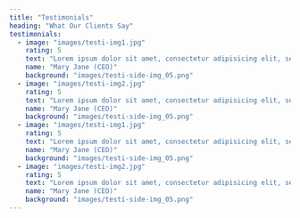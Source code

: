 ```yaml
---
title: "Testimonials"
heading: "What Our Clients Say"
testimonials:
  - image: "images/testi-img1.jpg"
    rating: 5
    text: "Lorem ipsum dolor sit amet, consectetur adipisicing elit, sed do eius mod tempor incididunt ut labore et dolore magna aliqua. Ut enim ad minim veniam, quis nostrud exercitation."
    name: "Mary Jane (CEO)"
    background: "images/testi-side-img_05.png"
  - image: "images/testi-img2.jpg"
    rating: 5
    text: "Lorem ipsum dolor sit amet, consectetur adipisicing elit, sed do eius mod tempor incididunt ut labore et dolore magna aliqua. Ut enim ad minim veniam, quis nostrud exercitation."
    name: "Mary Jane (CEO)"
    background: "images/testi-side-img_05.png"
  - image: "images/testi-img1.jpg"
    rating: 5
    text: "Lorem ipsum dolor sit amet, consectetur adipisicing elit, sed do eius mod tempor incididunt ut labore et dolore magna aliqua. Ut enim ad minim veniam, quis nostrud exercitation."
    name: "Mary Jane (CEO)"
    background: "images/testi-side-img_05.png"
  - image: "images/testi-img2.jpg"
    rating: 5
    text: "Lorem ipsum dolor sit amet, consectetur adipisicing elit, sed do eius mod tempor incididunt ut labore et dolore magna aliqua. Ut enim ad minim veniam, quis nostrud exercitation."
    name: "Mary Jane (CEO)"
    background: "images/testi-side-img_05.png"
---
```

